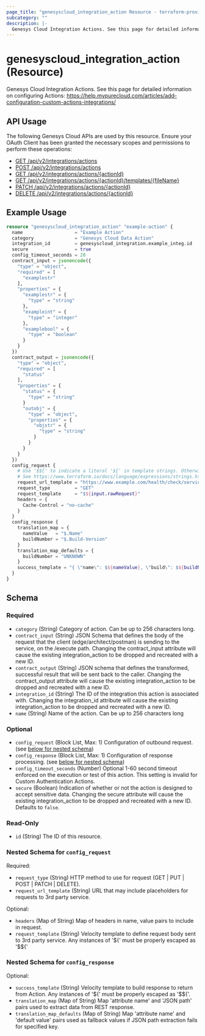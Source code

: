 ```yaml
---
page_title: "genesyscloud_integration_action Resource - terraform-provider-genesyscloud"
subcategory: ""
description: |-
  Genesys Cloud Integration Actions. See this page for detailed information on configuring Actions: https://help.mypurecloud.com/articles/add-configuration-custom-actions-integrations/
---
```

# genesyscloud_integration_action (Resource)

Genesys Cloud Integration Actions. See this page for detailed information on configuring Actions: https://help.mypurecloud.com/articles/add-configuration-custom-actions-integrations/

## API Usage
The following Genesys Cloud APIs are used by this resource. Ensure your OAuth Client has been granted the necessary scopes and permissions to perform these operations:

* [GET /api/v2/integrations/actions](https://developer.genesys.cloud/api/rest/v2/integrations/#get-api-v2-integrations-actions)
* [POST /api/v2/integrations/actions](https://developer.genesys.cloud/api/rest/v2/integrations/#post-api-v2-integrations-actions)
* [GET /api/v2/integrations/actions/{actionId}](https://developer.genesys.cloud/api/rest/v2/integrations/#get-api-v2-integrations-actions--actionId-)
* [GET /api/v2/integrations/actions/{actionId}/templates/{fileName}](https://developer.genesys.cloud/api/rest/v2/integrations/#get-api-v2-integrations-actions--actionId--templates--fileName-)
* [PATCH /api/v2/integrations/actions/{actionId}](https://developer.genesys.cloud/api/rest/v2/integrations/#patch-api-v2-integrations-actions--actionId-)
* [DELETE /api/v2/integrations/actions/{actionId}](https://developer.genesys.cloud/api/rest/v2/integrations/#delete-api-v2-integrations-actions--actionId-)

## Example Usage

```terraform
resource "genesyscloud_integration_action" "example-action" {
  name                   = "Example Action"
  category               = "Genesys Cloud Data Action"
  integration_id         = genesyscloud_integration.example_integ.id
  secure                 = true
  config_timeout_seconds = 20
  contract_input = jsonencode({
    "type" = "object",
    "required" = [
      "examplestr"
    ],
    "properties" = {
      "examplestr" = {
        "type" = "string"
      },
      "exampleint" = {
        "type" = "integer"
      },
      "examplebool" = {
        "type" = "boolean"
      }
    }
  })
  contract_output = jsonencode({
    "type" = "object",
    "required" = [
      "status"
    ],
    "properties" = {
      "status" = {
        "type" = "string"
      }
      "outobj" = {
        "type" = "object",
        "properties" = {
          "objstr" = {
            "type" = "string"
          }
        }
      }
    }
  })
  config_request {
    # Use '$${' to indicate a literal '${' in template strings. Otherwise Terraform will attempt to interpolate the string
    # See https://www.terraform.io/docs/language/expressions/strings.html#escape-sequences
    request_url_template = "https://www.example.com/health/check/services/$${input.service}"
    request_type         = "GET"
    request_template     = "$${input.rawRequest}"
    headers = {
      Cache-Control = "no-cache"
    }
  }
  config_response {
    translation_map = {
      nameValue   = "$.Name"
      buildNumber = "$.Build-Version"
    }
    translation_map_defaults = {
      buildNumber = "UNKNOWN"
    }
    success_template = "{ \"name\": $${nameValue}, \"build\": $${buildNumber} }"
  }
}
```

<!-- schema generated by tfplugindocs -->
## Schema

### Required

- `category` (String) Category of action. Can be up to 256 characters long.
- `contract_input` (String) JSON Schema that defines the body of the request that the client (edge/architect/postman) is sending to the service, on the /execute path. Changing the contract_input attribute will cause the existing integration_action to be dropped and recreated with a new ID.
- `contract_output` (String) JSON schema that defines the transformed, successful result that will be sent back to the caller. Changing the contract_output attribute will cause the existing integration_action to be dropped and recreated with a new ID.
- `integration_id` (String) The ID of the integration this action is associated with. Changing the integration_id attribute will cause the existing integration_action to be dropped and recreated with a new ID.
- `name` (String) Name of the action. Can be up to 256 characters long

### Optional

- `config_request` (Block List, Max: 1) Configuration of outbound request. (see [below for nested schema](#nestedblock--config_request))
- `config_response` (Block List, Max: 1) Configuration of response processing. (see [below for nested schema](#nestedblock--config_response))
- `config_timeout_seconds` (Number) Optional 1-60 second timeout enforced on the execution or test of this action. This setting is invalid for Custom Authentication Actions.
- `secure` (Boolean) Indication of whether or not the action is designed to accept sensitive data. Changing the secure attribute will cause the existing integration_action to be dropped and recreated with a new ID. Defaults to `false`.

### Read-Only

- `id` (String) The ID of this resource.

<a id="nestedblock--config_request"></a>
### Nested Schema for `config_request`

Required:

- `request_type` (String) HTTP method to use for request (GET | PUT | POST | PATCH | DELETE).
- `request_url_template` (String) URL that may include placeholders for requests to 3rd party service.

Optional:

- `headers` (Map of String) Map of headers in name, value pairs to include in request.
- `request_template` (String) Velocity template to define request body sent to 3rd party service. Any instances of '${' must be properly escaped as '$${'


<a id="nestedblock--config_response"></a>
### Nested Schema for `config_response`

Optional:

- `success_template` (String) Velocity template to build response to return from Action. Any instances of '${' must be properly escaped as '$${'.
- `translation_map` (Map of String) Map 'attribute name' and 'JSON path' pairs used to extract data from REST response.
- `translation_map_defaults` (Map of String) Map 'attribute name' and 'default value' pairs used as fallback values if JSON path extraction fails for specified key.

